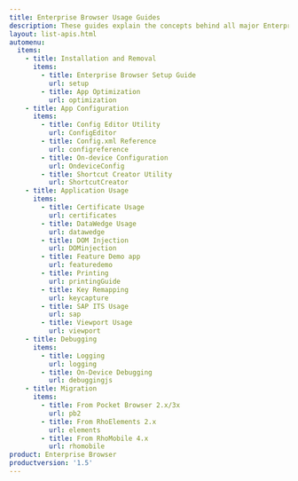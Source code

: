 ```yaml
---
title: Enterprise Browser Usage Guides
description: These guides explain the concepts behind all major Enterprise Browser features and provide specific instructions for accessing them.
layout: list-apis.html
automenu:
  items:
    - title: Installation and Removal
      items:
        - title: Enterprise Browser Setup Guide
          url: setup
        - title: App Optimization
          url: optimization
    - title: App Configuration
      items:
        - title: Config Editor Utility
          url: ConfigEditor
        - title: Config.xml Reference
          url: configreference
        - title: On-device Configuration
          url: OndeviceConfig
        - title: Shortcut Creator Utility
          url: ShortcutCreator
    - title: Application Usage
      items:
        - title: Certificate Usage
          url: certificates
        - title: DataWedge Usage
          url: datawedge
        - title: DOM Injection
          url: DOMinjection
        - title: Feature Demo app
          url: featuredemo
        - title: Printing
          url: printingGuide
        - title: Key Remapping
          url: keycapture
        - title: SAP ITS Usage
          url: sap
        - title: Viewport Usage
          url: viewport
    - title: Debugging
      items:
        - title: Logging
          url: logging
        - title: On-Device Debugging
          url: debuggingjs
    - title: Migration
      items:
        - title: From Pocket Browser 2.x/3x
          url: pb2
        - title: From RhoElements 2.x
          url: elements
        - title: From RhoMobile 4.x
          url: rhomobile
product: Enterprise Browser
productversion: '1.5'
---
```


